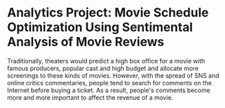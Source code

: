 # Analytics Project: Movie Schedule Optimization Using Sentimental Analysis of Movie Reviews

Traditionally, theaters would predict a high box office for a movie with famous producers, popular cast and high budget and allocate more screenings to these kinds of movies. However, with the spread of SNS and online critics commentaries, people tend to search for comments on the Internet before buying a ticket. As a result, people's comments become more and more important to affect the revenue of a movie.

